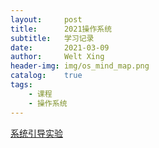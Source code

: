 ```yaml
---
layout:     post
title:      2021操作系统
subtitle:   学习记录
date:       2021-03-09
author:     Welt Xing
header-img: img/os_mind_map.png
catalog:    true
tags:
    - 课程
    - 操作系统
---
```


[系统引导实验](https://welts.xyz/2021/03/11/lab1/)